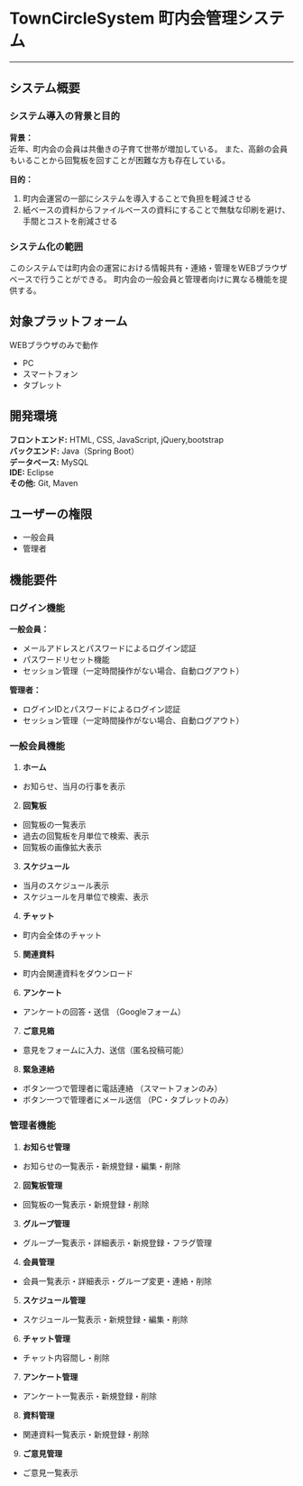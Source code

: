 # TownCircleSystem 町内会管理システム
---
## システム概要
### システム導入の背景と目的
**背景：**<br>
近年、町内会の会員は共働きの子育て世帯が増加している。
また、高齢の会員もいることから回覧板を回すことが困難な方も存在している。

**目的：**
1. 町内会運営の一部にシステムを導入することで負担を軽減させる
2. 紙ベースの資料からファイルベースの資料にすることで無駄な印刷を避け、手間とコストを削減させる

### システム化の範囲
このシステムでは町内会の運営における情報共有・連絡・管理をWEBブラウザベースで行うことができる。
町内会の一般会員と管理者向けに異なる機能を提供する。

## 対象プラットフォーム
WEBブラウザのみで動作
- PC
- スマートフォン
- タブレット

## 開発環境
**フロントエンド:** HTML, CSS, JavaScript, jQuery,bootstrap<br>
**バックエンド:**  Java（Spring Boot）<br>
**データベース:** MySQL<br>
**IDE:**       Eclipse<br>
**その他:**     Git, Maven

## ユーザーの権限
- 一般会員
- 管理者

## 機能要件
### ログイン機能
**一般会員：**
- メールアドレスとパスワードによるログイン認証
- パスワードリセット機能
- セッション管理（一定時間操作がない場合、自動ログアウト）

**管理者：**
- ログインIDとパスワードによるログイン認証
- セッション管理（一定時間操作がない場合、自動ログアウト）

### 一般会員機能
1. **ホーム**
 - お知らせ、当月の行事を表示
2. **回覧板**
 - 回覧板の一覧表示
 - 過去の回覧板を月単位で検索、表示
 - 回覧板の画像拡大表示
3. **スケジュール**
 - 当月のスケジュール表示
 - スケジュールを月単位で検索、表示
4. **チャット**
 - 町内会全体のチャット
5. **関連資料**
 - 町内会関連資料をダウンロード
6. **アンケート**
 - アンケートの回答・送信 （Googleフォーム）
7. **ご意見箱**
 - 意見をフォームに入力、送信（匿名投稿可能）
8. **緊急連絡**
 - ボタン一つで管理者に電話連絡 （スマートフォンのみ）
 - ボタン一つで管理者にメール送信 （PC・タブレットのみ）

### 管理者機能
1. **お知らせ管理**
 - お知らせの一覧表示・新規登録・編集・削除
2. **回覧板管理**
 - 回覧板の一覧表示・新規登録・削除
3. **グループ管理**
 - グループ一覧表示・詳細表示・新規登録・フラグ管理
4. **会員管理**
 - 会員一覧表示・詳細表示・グループ変更・連絡・削除
5. **スケジュール管理**
 - スケジュール一覧表示・新規登録・編集・削除
6. **チャット管理**
 - チャット内容間し・削除
7. **アンケート管理**
 - アンケート一覧表示・新規登録・削除
8. **資料管理**
 - 関連資料一覧表示・新規登録・削除
9. **ご意見管理**
 - ご意見一覧表示
